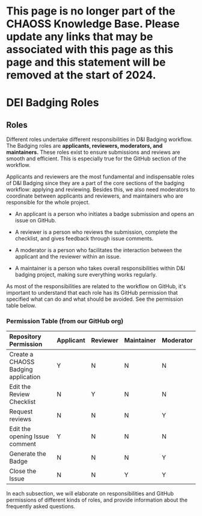 # **This page is no longer part of the CHAOSS Knowledge Base. Please update any links that may be associated with this page as this page and this statement will be removed at the start of 2024.**



# DEI Badging Roles

## Roles

Different roles undertake different responsibilities in D&I Badging workflow. The Badging roles are **applicants, reviewers, moderators, and maintainers.**  These roles exist to ensure submissions and reviews are smooth and efficient. This is especially true for the GitHub section of the workflow. 

Applicants and reviewers are the most fundamental and indispensable roles of D&I Badging since they are a part of the core sections of the badging workflow: applying and reviewing. Besides this, we also need moderators to coordinate between applicants and reviewers, and maintainers who are responsible for the whole project.


- An applicant is a person who initiates a badge submission and opens an issue on GitHub.

- A reviewer is a person who reviews the submission, complete the checklist, and gives feedback through issue comments.

- A moderator is a person who facilitates the interaction between the applicant and the reviewer within an issue.

- A maintainer is a person who takes overall responsibilities within D&I badging project, making sure everything works regularly.

As most of the responsibilities are related to the workflow on GitHub, it's important to understand that each role has its GitHub permission that specified what can do and what should be avoided. See the permission table below.

### Permission Table \(from our GitHub org\)

| Repository Permission | Applicant | Reviewer | Maintainer | Moderator |
| :--- | :--- | :--- | :--- | :--- |
| Create a CHAOSS Badging application | Y | N | N | N |
| Edit the Review Checklist | N | Y | N | N |
| Request reviews | N | N | N | Y |
| Edit the opening Issue comment | Y | N | N | N |
| Generate the Badge | N | N | N | Y |
| Close the Issue | N | N | Y | Y |

In each subsection, we will elaborate on responsibilities and GitHub permissions of different kinds of roles, and provide information about the frequently asked questions.

